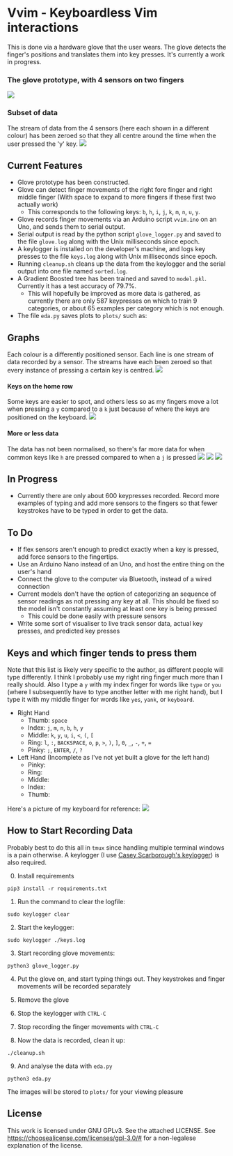 # Vvim - Keyboardless Vim interactions

This is done via a hardware glove that the user wears. The glove detects the
finger's positions and translates them into key presses. It's currently a work
in progress.

### The glove prototype, with 4 sensors on two fingers
![](images/glove.jpg)

### Subset of data
The stream of data from the 4 sensors (here each shown in a different colour)
has been zeroed so that they all centre around the time when the user pressed
the 'y' key.
![](images/y_500ms.png)


## Current Features
- Glove prototype has been constructed.
- Glove can detect finger movements of the right fore finger and right middle
  finger (With space to expand to more fingers if these first two actually
  work)
    - This corresponds to the following keys: `b`, `h`, `i`, `j`, `k`, `m`,
      `n`, `u`, `y`.
- Glove records finger movements via an Arduino script `vvim.ino` on an Uno,
  and sends them to serial output.
- Serial output is read by the python script `glove_logger.py` and saved to the
  file `glove.log` along with the Unix milliseconds since epoch.
- A keylogger is installed on the developer's machine, and logs key presses to
  the file `keys.log` along with Unix milliseconds since epoch.
- Running `cleanup.sh` cleans up the data from the keylogger and the serial
  output into one file named `sorted.log`.
- A Gradient Boosted tree has been trained and saved to `model.pkl`. Currently
  it has a test accuracy of 79.7%.
    - This will hopefully be improved as more data is gathered, as currently
      there are only 587 keypresses on which to train 9 categories, or about 
      65 examples per category which is not enough.
- The file `eda.py` saves plots to `plots/` such as:

## Graphs
Each colour is a differently positioned sensor. Each line is one stream of data
recorded by a sensor. The streams have each been zeroed so that every instance
of pressing a certain key is centred.
![](plots/u_500ms.png)
#### Keys on the home row
Some keys are easier to spot, and others less so as my fingers move a lot when
pressing a `y` compared to a `k` just because of where the keys are positioned
on the keyboard.
![](plots/k_500ms.png)

#### More or less data
The data has not been normalised, so there's far more data for when common keys
like `h` are pressed compared to when a `j` is pressed
![](plots/j_500ms.png)
![](plots/m_500ms.png)
![](plots/h_500ms.png)


## In Progress
- Currently there are only about 600 keypresses recorded. Record more examples
  of typing and add more sensors to the fingers so that fewer keystrokes have
  to be typed in order to get the data.

## To Do
- If flex sensors aren't enough to predict exactly when a key is pressed, add
  force sensors to the fingertips.
- Use an Arduino Nano instead of an Uno, and host the entire thing on the
  user's hand
- Connect the glove to the computer via Bluetooth, instead of a wired
  connection
- Current models don't have the option of categorizing an sequence of sensor
  readings as not pressing any key at all. This should be fixed so the model
  isn't constantly assuming at least one key is being pressed
    - This could be done easily with pressure sensors
- Write some sort of visualiser to live track sensor data, actual key presses,
  and predicted key presses

## Keys and which finger tends to press them
Note that this list is likely very specific to the author, as different people
will type differently. I think I probably use my right ring finger much more
than I really should. Also I type a `y` with my index finger for words like
`type` or `you` (where I subsequently have to type another letter with me right
hand), but I type it with my middle finger for words like `yes`, `yank`, or
`keyboard`.

- Right Hand
    - Thumb: `space`
    - Index: `j`, `m`, `n`, `b`, `h`, `y`
    - Middle: `k`, `y`, `u`, `i`, `<`, `(`, `[`
    - Ring: `l`, `:`, `BACKSPACE`, `o`, `p`, `>`, `)`, `]`, `0`, `_`, `-`, `+`, `=`
    - Pinky: `;`, `ENTER`, `/`, `?`
- Left Hand (Incomplete as I've not yet built a glove for the left hand)
    - Pinky: 
    - Ring:
    - Middle: 
    - Index: 
    - Thumb: 

Here's a picture of my keyboard for reference:
![](images/keyboard.jpg)

## How to Start Recording Data
Probably best to do this all in `tmux` since handling multiple terminal windows
is a pain otherwise. A keylogger (I use [Casey Scarborough's
keylogger](https://github.com/caseyscarborough/keylogger)) is also required.

0. Install requirements
``` 
pip3 install -r requirements.txt
```

1. Run the command to clear the logfile:
``` 
sudo keylogger clear
```

2. Start the keylogger:
``` 
sudo keylogger ./keys.log
```

3. Start recording glove movements:
``` 
python3 glove_logger.py
```

4. Put the glove on, and start typing things out. They keystrokes and finger
   movements will be recorded separately

5. Remove the glove

6. Stop the keylogger with `CTRL-C`

7. Stop recording the finger movements with `CTRL-C`

8. Now the data is recorded, clean it up:
```
./cleanup.sh
```

9. And analyse the data with `eda.py`
```
python3 eda.py
```
The images will be stored to `plots/` for your viewing pleasure

## License
This work is licensed under GNU GPLv3. See the attached LICENSE. See
https://choosealicense.com/licenses/gpl-3.0/# for a non-legalese explanation of
the license.

